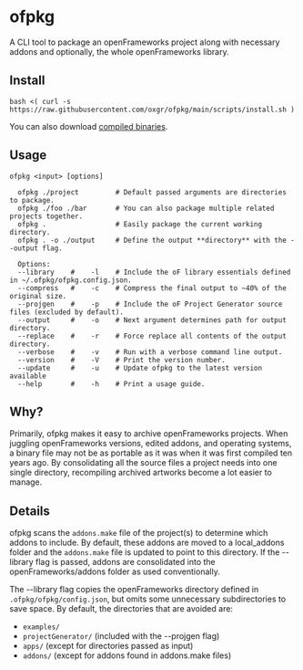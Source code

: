 # ofpkg
A CLI tool to package an openFrameworks project along with necessary addons and optionally, the whole openFrameworks library.

## Install

```
bash <( curl -s https://raw.githubusercontent.com/oxgr/ofpkg/main/scripts/install.sh )
```

You can also download [compiled binaries](https://github.com/oxgr/ofpkg/releases/).

## Usage
```
ofpkg <input> [options]

  ofpkg ./project         # Default passed arguments are directories to package.
  ofpkg ./foo ./bar       # You can also package multiple related projects together.
  ofpkg .                 # Easily package the current working directory.
  ofpkg . -o ./output     # Define the output **directory** with the --output flag.
  
  Options:
  --library    #    -l    # Include the oF library essentials defined in ~/.ofpkg/ofpkg.config.json.
  --compress   #    -c    # Compress the final output to ~40% of the original size.
  --projgen    #    -p    # Include the oF Project Generator source files (excluded by default).
  --output     #    -o    # Next argument determines path for output directory.
  --replace    #    -r    # Force replace all contents of the output directory.
  --verbose    #    -v    # Run with a verbose command line output.
  --version    #    -V    # Print the version number.
  --update     #    -u    # Update ofpkg to the latest version available
  --help       #    -h    # Print a usage guide.
```

## Why?
Primarily, ofpkg makes it easy to archive openFrameworks projects. When juggling openFrameworks versions, edited addons, and operating systems, a binary file may not be as portable as it was when it was first compiled ten years ago. By consolidating all the source files a project needs into one single directory, recompiling archived artworks become a lot easier to manage.

## Details
ofpkg scans the `addons.make` file of the project(s) to determine which addons to include. By default, these addons are moved to a local_addons folder and the `addons.make` file is updated to point to this directory. If the --library flag is passed, addons are consolidated into the openFrameworks/addons folder as used conventionally.

The --library flag copies the openFrameworks directory defined in `.ofpkg/ofpkg/config.json`, but omits some unnecessary subdirectories to save space. By default, the directories that are avoided are:
- `examples/`
- `projectGenerator/` (included with the --projgen flag)
- `apps/` (except for directories passed as input)
- `addons/` (except for addons found in addons.make files)